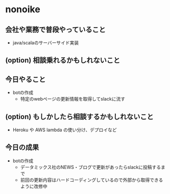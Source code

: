 # nonoike

## 会社や業務で普段やっていること
- java/scalaのサーバーサイド実装

## (option) 相談乗れるかもしれないこと

## 今日やること
- botの作成
  - 特定のwebページの更新情報を取得してslackに流す

## (option) もしかしたら相談するかもしれないこと
- Heroku や AWS lambda の使い分け、デプロイなど

## 今日の成果
- botの作成
  - データミックス社のNEWS・ブログで更新があったらslackに投稿するまで
  - 前回の更新内容はハードコーディングしているので外部から取得できるように改修中
  

